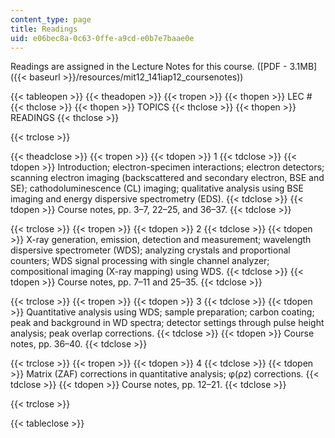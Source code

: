 ```yaml
---
content_type: page
title: Readings
uid: e06bec8a-0c63-0ffe-a9cd-e0b7e7baae0e
---
```


Readings are assigned in the Lecture Notes for this course. ([PDF - 3.1MB]({{< baseurl >}}/resources/mit12_141iap12_coursenotes))

{{< tableopen >}}
{{< theadopen >}}
{{< tropen >}}
{{< thopen >}}
LEC #
{{< thclose >}}
{{< thopen >}}
TOPICS
{{< thclose >}}
{{< thopen >}}
READINGS
{{< thclose >}}

{{< trclose >}}

{{< theadclose >}}
{{< tropen >}}
{{< tdopen >}}
1
{{< tdclose >}}
{{< tdopen >}}
Introduction; electron-specimen interactions; electron detectors; scanning electron imaging (backscattered and secondary electron, BSE and SE); cathodoluminescence (CL) imaging; qualitative analysis using BSE imaging and energy dispersive spectrometry (EDS).
{{< tdclose >}}
{{< tdopen >}}
Course notes, pp. 3–7, 22–25, and 36–37.
{{< tdclose >}}

{{< trclose >}}
{{< tropen >}}
{{< tdopen >}}
2
{{< tdclose >}}
{{< tdopen >}}
X-ray generation, emission, detection and measurement; wavelength dispersive spectrometer (WDS); analyzing crystals and proportional counters; WDS signal processing with single channel analyzer; compositional imaging (X-ray mapping) using WDS.
{{< tdclose >}}
{{< tdopen >}}
Course notes, pp. 7–11 and 25–35.
{{< tdclose >}}

{{< trclose >}}
{{< tropen >}}
{{< tdopen >}}
3
{{< tdclose >}}
{{< tdopen >}}
Quantitative analysis using WDS; sample preparation; carbon coating; peak and background in WD spectra; detector settings through pulse height analysis; peak overlap corrections.
{{< tdclose >}}
{{< tdopen >}}
Course notes, pp. 36–40.
{{< tdclose >}}

{{< trclose >}}
{{< tropen >}}
{{< tdopen >}}
4
{{< tdclose >}}
{{< tdopen >}}
Matrix (ZAF) corrections in quantitative analysis; φ(ρz) corrections.
{{< tdclose >}}
{{< tdopen >}}
Course notes, pp. 12–21.
{{< tdclose >}}

{{< trclose >}}

{{< tableclose >}}